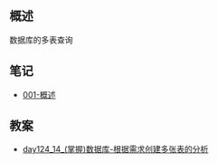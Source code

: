 ## 概述
 数据库的多表查询


## 笔记
  + [001-概述](./vaults/notes/001-概述.md)



## 教案
  + [day124_14_(掌握)数据库-根据需求创建多张表的分析](./vaults/docs/day124_14_(掌握)数据库-根据需求创建多张表的分析.md)
